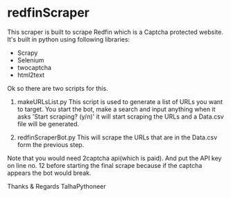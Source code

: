 # redfinScraper
This scraper is built to scrape Redfin which is a Captcha protected website. It's built in python using following libraries:
- Scrapy
- Selenium
- twocaptcha
- html2text

Ok so there are two scripts for this.
1) makeURLsList.py
This script is used to generate a list of URLs you want to target. You start the bot, make a search
and input anything when it asks 'Start scraping? (y/n)' it will start scraping the URLs and a Data.csv file will be generated.

2) redfinScraperBot.py
This will scrape the URLs that are in the Data.csv form the previous step.


Note that you would need 2captcha api(which is paid). And put the API key on line no. 12 before starting the final scrape because if the captcha appears the bot would break.

Thanks & Regards
TalhaPythoneer
